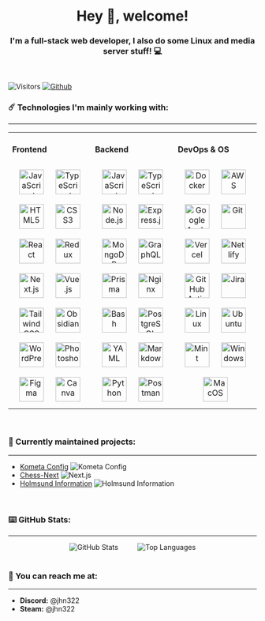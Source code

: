 <h1 align="center">Hey 👋, welcome!</h1> 
<h3 align="center">I'm a full-stack web developer, I also do some Linux and media server stuff! 💻</h3>

<br/>

![Visitors](https://visitor-badge.laobi.icu/badge?page_id=jhn322.jhn322&color=red) [![Github](https://img.shields.io/github/followers/jhn322?label=Follow&style=social)](https://github.com/jhn322)

### ☄️ Technologies I'm mainly working with:

<hr>
<table><tr><td valign="top" width="33%">

#### Frontend

<div align="center">  
<a href="https://www.javascript.com/" target="_blank"><img style="margin: 10px" src="https://profilinator.rishav.dev/skills-assets/javascript-original.svg" alt="JavaScript" height="50" /></a>  
<a href="https://www.typescriptlang.org/" target="_blank"><img style="margin: 10px" src="https://profilinator.rishav.dev/skills-assets/typescript-original.svg" alt="TypeScript" height="50" /></a> 
<a href="https://en.wikipedia.org/wiki/HTML5" target="_blank"><img style="margin: 10px" src="https://profilinator.rishav.dev/skills-assets/html5-original-wordmark.svg" alt="HTML5" height="50" /></a>  
<a href="https://www.w3schools.com/css/" target="_blank"><img style="margin: 10px" src="https://profilinator.rishav.dev/skills-assets/css3-original-wordmark.svg" alt="CSS3" height="50" /></a>    
<a href="https://reactjs.org/" target="_blank"><img style="margin: 10px" src="https://profilinator.rishav.dev/skills-assets/react-original-wordmark.svg" alt="React" height="50" /></a> 
<a href="https://redux.js.org/" target="_blank"><img style="margin: 10px" src="https://profilinator.rishav.dev/skills-assets/redux-original.svg" alt="Redux" height="50" /></a>
<a href="https://nextjs.org/" target="_blank"><img style="margin: 10px" src="https://profilinator.rishav.dev/skills-assets/nextjs.png" alt="Next.js" height="50" /></a>  
<a href="https://vuejs.org/" target="_blank"><img style="margin: 10px" src="https://profilinator.rishav.dev/skills-assets/vuejs-original-wordmark.svg" alt="Vue.js" height="50" /></a>
<a href="https://tailwindcss.com/" target="_blank"><img style="margin: 10px" src="https://upload.wikimedia.org/wikipedia/commons/d/d5/Tailwind_CSS_Logo.svg" alt="Tailwind CSS" height="50" /></a>   
<a href="https://obsidian.md/" target="_blank"><img style="margin: 10px" src="https://obsidian.md/images/obsidian-logo-gradient.svg" alt="Obsidian" height="50" /></a>  
<a href="https://wordpress.org/" target="_blank"><img style="margin: 10px" src="https://profilinator.rishav.dev/skills-assets/wordpress.png" alt="WordPress" height="50" /></a>
<a href="https://www.adobe.com/products/photoshop.html" target="_blank"><img style="margin: 10px" src="https://upload.wikimedia.org/wikipedia/commons/a/af/Adobe_Photoshop_CC_icon.svg" alt="Photoshop" height="50" /></a>
<a href="https://www.figma.com/" target="_blank"><img style="margin: 10px" src="https://upload.wikimedia.org/wikipedia/commons/3/33/Figma-logo.svg" alt="Figma" height="50" /></a>
<a href="https://www.canva.com/" target="_blank"><img style="margin: 10px" src="https://uxwing.com/wp-content/themes/uxwing/download/brands-and-social-media/canva-icon.png" alt="Canva" height="50" /></a>
</div>

</td><td valign="top" width="33%">

#### Backend

<div align="center">  
<a href="https://www.javascript.com/" target="_blank"><img style="margin: 10px" src="https://profilinator.rishav.dev/skills-assets/javascript-original.svg" alt="JavaScript" height="50" /></a>  
<a href="https://www.typescriptlang.org/" target="_blank"><img style="margin: 10px" src="https://profilinator.rishav.dev/skills-assets/typescript-original.svg" alt="TypeScript" height="50" /></a>   
<a href="https://nodejs.org/" target="_blank"><img style="margin: 10px" src="https://cdn.freebiesupply.com/logos/large/2x/nodejs-1-logo-png-transparent.png" alt="Node.js" height="50" /></a>  
<a href="https://expressjs.com/" target="_blank"><img style="margin: 10px" src="https://profilinator.rishav.dev/skills-assets/express-original-wordmark.svg" alt="Express.js" height="50" /></a> 
<a href="https://www.mongodb.com/" target="_blank"><img style="margin: 10px" src="https://profilinator.rishav.dev/skills-assets/mongodb-original-wordmark.svg" alt="MongoDB" height="50" /></a>  
<a href="https://graphql.org/" target="_blank"><img style="margin: 10px" src="https://upload.wikimedia.org/wikipedia/commons/thumb/1/17/GraphQL_Logo.svg/512px-GraphQL_Logo.svg.png" alt="GraphQL" height="50" /></a>
<a href="https://www.prisma.io/" target="_blank"><img style="margin: 10px" src="https://cdn.freelogovectors.net/wp-content/uploads/2022/01/prisma_logo-freelogovectors.net_-330x400.png" alt="Prisma" height="50" /></a>
<a href="https://www.nginx.com/" target="_blank"><img style="margin: 10px" src="https://profilinator.rishav.dev/skills-assets/nginx-original.svg" alt="Nginx" height="50" /></a>   
<a href="https://www.gnu.org/software/bash/" target="_blank"><img style="margin: 10px" src="https://profilinator.rishav.dev/skills-assets/gnu_bash-icon.svg" alt="Bash" height="50" /></a>   
<a href="https://www.postgresql.org/" target="_blank"><img style="margin: 10px" src="https://profilinator.rishav.dev/skills-assets/postgresql-original-wordmark.svg" alt="PostgreSQL" height="50" /></a>  
<a href="https://yaml.org/" target="_blank"><img style="margin: 10px" src="https://uxwing.com/wp-content/themes/uxwing/download/file-and-folder-type/yaml-file-icon.png" alt="YAML" height="50" /></a>
<a href="https://markdown.org/" target="_blank"><img style="margin: 10px" src="https://upload.wikimedia.org/wikipedia/commons/4/48/Markdown-mark.svg" alt="Markdown" height="50" /></a>
<a href="https://www.python.org/" target="_blank"><img style="margin: 10px" src="https://profilinator.rishav.dev/skills-assets/python-original.svg" alt="Python" height="50" /></a>
<a href="https://www.postman.com/" target="_blank"><img style="margin: 10px" src="https://uxwing.com/wp-content/themes/uxwing/download/brands-and-social-media/postman-icon.png" alt="Postman" height="50" /></a>
</div>

</td><td valign="top" width="33%">

#### DevOps & OS

<div align="center">  
<a href="https://www.docker.com/" target="_blank"><img style="margin: 10px" src="https://profilinator.rishav.dev/skills-assets/docker-original-wordmark.svg" alt="Docker" height="50" /></a> 
<a href="https://aws.amazon.com/" target="_blank"><img style="margin: 10px" src="https://profilinator.rishav.dev/skills-assets/amazonwebservices-original-wordmark.svg" alt="AWS" height="50" /></a>     
<a href="https://analytics.google.com/" target="_blank"><img style="margin: 10px" src="https://logos-world.net/wp-content/uploads/2021/02/Google-Analytics-Logo-700x394.png" alt="Google Analytics" height="50" /></a>
<a href="https://github.com/" target="_blank"><img style="margin: 10px" src="https://profilinator.rishav.dev/skills-assets/git-scm-icon.svg" alt="Git" height="50" /></a> 
<a href="https://vercel.com/" target="_blank"><img style="margin: 10px" src="https://assets.vercel.com/image/upload/v1572890785/repositories/vercel/logo.png" alt="Vercel" height="50" /></a>
<a href="https://netlify.com/" target="_blank"><img style="margin: 10px" src="https://static-00.iconduck.com/assets.00/netlify-icon-511x512-idkvcd89.png" alt="Netlify" height="50" /></a>
<a href="https://github.com/features/actions" target="_blank"><img style="margin: 10px" src="https://avatars.githubusercontent.com/u/44036562?s=200&v=4" alt="GitHub Actions" height="50" /></a>
<a href="https://www.atlassian.com/software/jira" target="_blank"><img style="margin: 10px" src="https://cdn.worldvectorlogo.com/logos/jira-1.svg" alt="Jira" height="50" /></a>
<a href="https://www.linux.org/" target="_blank"><img style="margin: 10px" src="https://profilinator.rishav.dev/skills-assets/linux-original.svg" alt="Linux" height="50" /></a>
<a href="https://ubuntu.com/" target="_blank"><img style="margin: 10px" src="https://upload.wikimedia.org/wikipedia/commons/a/ab/Logo-ubuntu_cof-orange-hex.svg" alt="Ubuntu" height="50" /></a>
<a href="https://www.linuxmint.com/" target="_blank"><img style="margin: 10px" src="https://upload.wikimedia.org/wikipedia/commons/3/3f/Linux_Mint_logo_without_wordmark.svg" alt="Mint" height="50" /></a>
<a href="https://www.microsoft.com/windows/" target="_blank"><img style="margin: 10px" src="https://upload.wikimedia.org/wikipedia/commons/8/87/Windows_logo_-_2021.svg" alt="Windows" height="50" /></a>
<a href="https://www.apple.com/macos/" target="_blank"><img style="margin: 10px" src="https://logos-world.net/wp-content/uploads/2023/03/Mac-Symbol-500x281.png" alt="MacOS" height="50" /></a>
</div>

</td></tr></table>

<br/>

### 🔭 Currently maintained projects:

<hr>

- [Kometa Config](https://github.com/jhn322/kometa-config) ![Kometa Config](https://img.shields.io/badge/Config-Kometa-red?style=flat-square&borderRadius=20px)
- [Chess-Next](https://github.com/jhn322/chess-next) ![Next.js](https://img.shields.io/badge/Next.js-App-red?style=flat-square&borderRadius=20px)
- [Holmsund Information](https://jhn-holmsund-information.netlify.app/) ![Holmsund Information](https://img.shields.io/badge/React-Site-red?style=flat-square&borderRadius=20px)

<br/>

### ⌨️ GitHub Stats:

<hr>

<div align="center">
      <img src="https://github-readme-stats.vercel.app/api?username=jhn322&show_icons=true&count_private=true&theme=dracula" alt="GitHub Stats" />
      &nbsp;&nbsp;&nbsp;&nbsp;&nbsp;&nbsp;&nbsp;&nbsp;
      <img src="https://github-readme-stats.vercel.app/api/top-langs/?username=jhn322&layout=compact&theme=dracula" alt="Top Languages" />
</div>


<br />

### 📧 You can reach me at: 

<hr>

- **Discord:** @jhn322
- **Steam:** @jhn322

